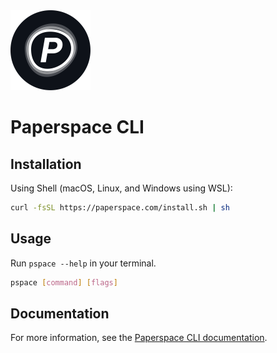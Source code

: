 <img src=".assets/Paperspace.svg" width=128>

# Paperspace CLI

## Installation

Using Shell (macOS, Linux, and Windows using WSL):

```sh
curl -fsSL https://paperspace.com/install.sh | sh
```

## Usage

Run `pspace --help` in your terminal.

```sh
pspace [command] [flags]
```

## Documentation

For more information, see the
[Paperspace CLI documentation](https://docs.paperspace.com/).
